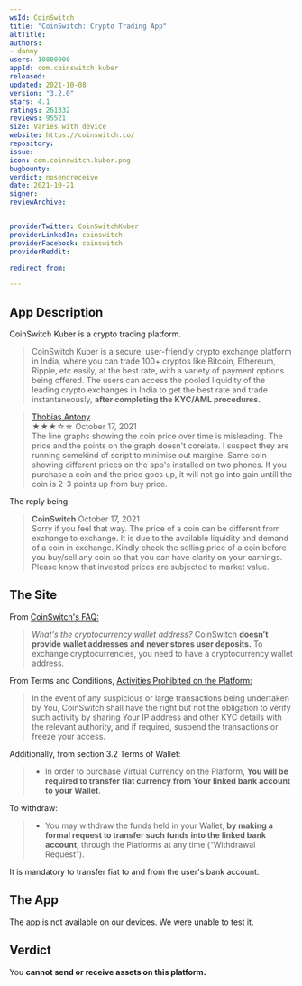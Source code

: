 ```yaml
---
wsId: CoinSwitch
title: "CoinSwitch: Crypto Trading App"
altTitle: 
authors:
- danny
users: 10000000
appId: com.coinswitch.kuber
released: 
updated: 2021-10-08
version: "3.2.0"
stars: 4.1
ratings: 261332
reviews: 95521
size: Varies with device
website: https://coinswitch.co/
repository: 
issue: 
icon: com.coinswitch.kuber.png
bugbounty: 
verdict: nosendreceive
date: 2021-10-21
signer: 
reviewArchive:


providerTwitter: CoinSwitchKuber
providerLinkedIn: coinswitch
providerFacebook: coinswitch
providerReddit: 

redirect_from:

---
```



## App Description

CoinSwitch Kuber is a crypto trading platform.

>  CoinSwitch Kuber is a secure, user-friendly crypto exchange platform in India, where you can trade 100+ cryptos like Bitcoin, Ethereum, Ripple, etc easily, at the best rate, with a variety of payment options being offered. The users can access the pooled liquidity of the leading crypto exchanges in India to get the best rate and trade instantaneously, **after completing the KYC/AML procedures.**

> [Thobias Antony](https://play.google.com/store/apps/details?id=com.coinswitch.kuber&reviewId=gp%3AAOqpTOFCn7BwD2YCYYIqUXa2vlCOILIInjJXEdpkSDawImBW5wMRVophI6bMDKvfRU-MArygptIyBRqcrHY_oGI)<br>
  ★★★☆☆ October 17, 2021 <br>
       The line graphs showing the coin price over time is misleading. The price and the points on the graph doesn't corelate. I suspect they are running somekind of script to minimise out margine. Same coin showing different prices on the app's installed on two phones. If you purchase a coin and the price goes up, it will not go into gain untill the coin is 2-3 points up from buy price.
       
The reply being:

> **CoinSwitch** October 17, 2021 <br>
	Sorry if you feel that way. The price of a coin can be different from exchange to exchange. It is due to the available liquidity and demand of a coin in exchange. Kindly check the selling price of a coin before you buy/sell any coin so that you can have clarity on your earnings. Please know that invested prices are subjected to market value.

## The Site

From [CoinSwitch's FAQ:](https://coinswitch.co/faq#desktopsecondInnerOne)

> *What's the cryptocurrency wallet address?* CoinSwitch **doesn’t provide wallet addresses and never stores user deposits.** To exchange cryptocurrencies, you need to have a cryptocurrency wallet address.

From Terms and Conditions, [Activities Prohibited on the Platform:](https://coinswitch.co/kuber-terms)

>  In the event of any suspicious or large transactions being undertaken by You, CoinSwitch shall have the right but not the obligation to verify such activity by sharing Your IP address and other KYC details with the relevant authority, and if required, suspend the transactions or freeze your access.

Additionally, from section 3.2 Terms of Wallet:

  > - In order to purchase Virtual Currency on the Platform, **You will be required to transfer fiat currency from Your linked bank account to your Wallet**.

To withdraw:
  
  > - You may withdraw the funds held in your Wallet, **by making a formal request to transfer such funds into the linked bank account**, through the Platforms at any time (“Withdrawal Request”).

It is mandatory to transfer fiat to and from the user's bank account.
## The App

The app is not available on our devices. We were unable to test it.

## Verdict

You **cannot send or receive assets on this platform.**
